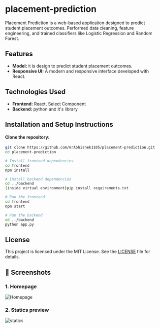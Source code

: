 # placement-prediction

Placement Prediction is a web-based application designed to predict student placement outcomes. Performed data cleaning, feature engineering, and trained classifiers like Logistic Regression and Random Forest.

## Features
- **Model:** it is design to predict student placement outcomes.
- **Responsive UI:** A modern and responsive interface developed with React.

## Technologies Used
- **Frontend:** React, Select Component
- **Backend:** python and it's library

## Installation and Setup Instructions

#### Clone the repository:
```bash
git clone https://github.com/mrAbhishek1105/placement-prediction.git
cd placement-prediction

# Install frontend dependencies
cd frontend
npm install

# Install backend dependencies
cd ../backend
(inside virtual environment)pip install requirements.txt

# Run the frontend
cd frontend
npm start

# Run the backend
cd ../backend
python app.py
```


## License
This project is licensed under the MIT License. See the [LICENSE](LICENSE) file for details.

## 📸 Screenshots

### 1. Homepage
![Homepage](https://github.com/mrAbhishek1105/placement-prediction/images/form.png)

### 2. Statics preview
![statics](https://github.com/mrAbhishek1105/placement-prediction/images/statics.png)
